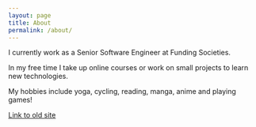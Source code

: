 ```yaml
---
layout: page
title: About
permalink: /about/
---
```


I currently work as a Senior Software Engineer at Funding Societies.

In my free time I take up online courses or work on small projects to learn new technologies.

My hobbies include yoga, cycling, reading, manga, anime and playing games!

[Link to old site](/index2.html)
